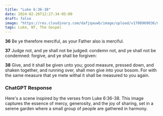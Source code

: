 ```yaml
---
title: "Luke 6:36-38"
date: 2024-02-26T12:27:34-05:00
draft: false
image: "https://res.cloudinary.com/dafjqauwb/image/upload/v1708969036/matt419/Luke/6_36-38_o7rh1d.webp"
tags: Luke, NT, The Gospel
---
```


**36** Be ye therefore merciful, as your Father also is merciful.

**37** Judge not, and ye shall not be judged: condemn not, and ye shall not be condemned: forgive, and ye shall be forgiven:

**38** Give, and it shall be given unto you; good measure, pressed down, and shaken together, and running over, shall men give into your bosom. For with the same measure that ye mete withal it shall be measured to you again.


### ChatGPT Response

Here's a scene inspired by the verses from Luke 6:36-38. This image captures the essence of mercy, generosity, and the joy of sharing, set in a serene garden where a small group of people are gathered in harmony.


